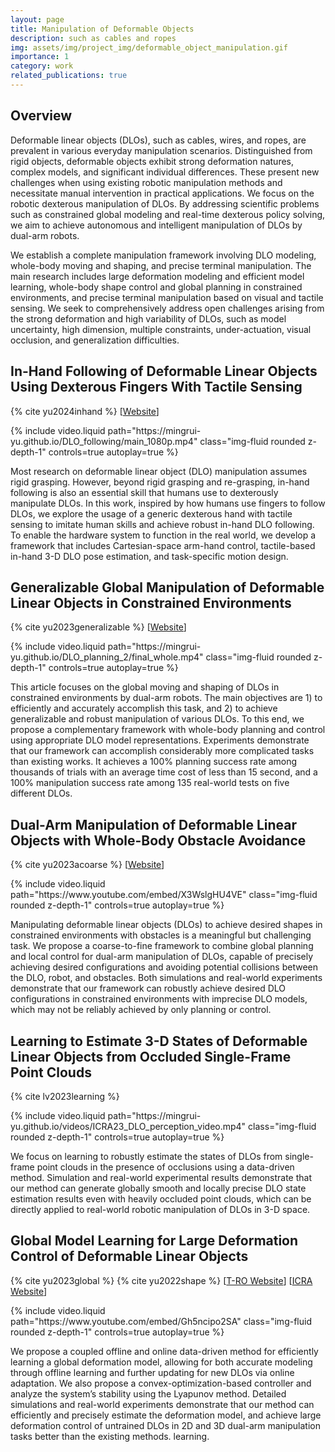 ```yaml
---
layout: page
title: Manipulation of Deformable Objects
description: such as cables and ropes
img: assets/img/project_img/deformable_object_manipulation.gif
importance: 1
category: work
related_publications: true
---
```


## Overview

Deformable linear objects (DLOs), such as cables, wires, and ropes, are prevalent in various everyday manipulation scenarios. Distinguished from rigid objects, deformable objects exhibit strong deformation natures, complex models, and significant individual differences. These present new challenges when using existing robotic manipulation methods and necessitate manual intervention in practical applications.
We focus on the robotic dexterous manipulation of DLOs. By addressing scientific problems such as constrained global modeling and real-time dexterous policy solving, we aim to achieve autonomous and intelligent manipulation of DLOs by dual-arm robots.

We establish a complete manipulation framework involving DLO modeling, whole-body moving and shaping, and precise terminal manipulation.
The main research includes large deformation modeling and efficient model learning, whole-body shape control and global planning in constrained environments, and precise terminal manipulation based on visual and tactile sensing.
We seek to comprehensively address open challenges arising from the strong deformation and high variability of DLOs, such as model uncertainty, high dimension, multiple constraints, under-actuation, visual occlusion, and generalization difficulties.

## In-Hand Following of Deformable Linear Objects Using Dexterous Fingers With Tactile Sensing

{% cite yu2024inhand %}
[[Website](https://mingrui-yu.github.io/DLO_following/)]

<div class="row mt-3">
    <div class="col-sm mt-3 mt-md-0">
        {% include video.liquid path="https://mingrui-yu.github.io/DLO_following/main_1080p.mp4" class="img-fluid rounded z-depth-1" controls=true autoplay=true %}
    </div>
</div>

Most research on deformable linear object (DLO) manipulation assumes rigid grasping. However, beyond rigid grasping and re-grasping, in-hand following is also an essential skill that humans use to dexterously manipulate DLOs. In this work, inspired by how humans use fingers to follow DLOs, we explore the usage of a generic dexterous hand with tactile sensing to imitate human skills and achieve robust in-hand DLO following. To enable the hardware system to function in the real world, we develop a framework that includes Cartesian-space arm-hand control, tactile-based in-hand 3-D DLO pose estimation, and task-specific motion design.

## Generalizable Global Manipulation of Deformable Linear Objects in Constrained Environments

{% cite yu2023generalizable %}
[[Website](https://mingrui-yu.github.io/DLO_planning_2/)]

<div class="row mt-3">
    <div class="col-sm mt-3 mt-md-0">
        {% include video.liquid path="https://mingrui-yu.github.io/DLO_planning_2/final_whole.mp4" class="img-fluid rounded z-depth-1" controls=true autoplay=true %}
    </div>
</div>

This article focuses on the global moving and shaping of DLOs in constrained environments by dual-arm robots. The main objectives are 1) to efficiently and accurately accomplish this task, and 2) to achieve generalizable and robust manipulation of various DLOs. To this end, we propose a complementary framework with whole-body planning and control using appropriate DLO model representations. Experiments demonstrate that our framework can accomplish considerably more complicated tasks than existing works. It achieves a 100% planning success rate among thousands of trials with an average time cost of less than 15 second, and a 100% manipulation success rate among 135 real-world tests on five different DLOs.

## Dual-Arm Manipulation of Deformable Linear Objects with Whole-Body Obstacle Avoidance

{% cite yu2023acoarse %}
[[Website](https://mingrui-yu.github.io/DLO_planning/)]

<div class="row mt-3">
    <div class="col-sm mt-3 mt-md-0">
        {% include video.liquid path="https://www.youtube.com/embed/X3WslgHU4VE" class="img-fluid rounded z-depth-1" controls=true autoplay=true %}
    </div>
</div>

Manipulating deformable linear objects (DLOs) to achieve desired shapes in constrained environments with obstacles is a meaningful but challenging task. We propose a coarse-to-fine framework to combine global planning and local control for dual-arm manipulation of DLOs, capable of precisely achieving desired configurations and avoiding potential collisions between the DLO, robot, and obstacles. Both simulations and real-world experiments demonstrate that our framework can robustly achieve desired DLO configurations in constrained environments with imprecise DLO models, which may not be reliably achieved by only planning or control.

## Learning to Estimate 3-D States of Deformable Linear Objects from Occluded Single-Frame Point Clouds

{% cite lv2023learning %}

<div class="row mt-3">
    <div class="col-sm mt-3 mt-md-0">
        {% include video.liquid path="https://mingrui-yu.github.io/videos/ICRA23_DLO_perception_video.mp4" class="img-fluid rounded z-depth-1" controls=true autoplay=true %}
    </div>
</div>

We focus on learning to robustly estimate the states of DLOs from single-frame point clouds in the presence of occlusions using a data-driven method. Simulation and real-world experimental results demonstrate that our method can generate globally smooth and locally precise DLO state estimation results even with heavily occluded point clouds, which can be directly applied to real-world robotic manipulation of DLOs in 3-D space.

## Global Model Learning for Large Deformation Control of Deformable Linear Objects

{% cite yu2023global %}
{% cite yu2022shape %}
[[T-RO Website](https://mingrui-yu.github.io/shape_control_DLO_2/)] [[ICRA Website](https://mingrui-yu.github.io/shape_control_DLO/)]

<div class="row mt-3">
    <div class="col-sm mt-3 mt-md-0">
        {% include video.liquid path="https://www.youtube.com/embed/Gh5ncipo2SA" class="img-fluid rounded z-depth-1" controls=true autoplay=true %}
    </div>
</div>

We propose a coupled offline and online data-driven method for efficiently learning a global deformation model, allowing for both accurate modeling through offline learning and further updating for new DLOs via online adaptation. We also propose a convex-optimization-based controller and analyze the system’s stability using the Lyapunov method. Detailed simulations and real-world experiments demonstrate that our method can efficiently and precisely estimate the deformation model, and achieve large deformation control of untrained DLOs in 2D and 3D dual-arm manipulation tasks better than the existing methods. learning.
